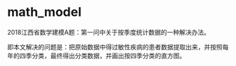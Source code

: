 # math_model
2018江西省数学建模A题：第一问中关于按季度统计数据的一种解决办法。

即本文解决的问题是：把原始数据中得过敏性疾病的患者数据提取出来，并按照每年的四季分类，最终得出分类数据，并画出按四季分类的直方图。
